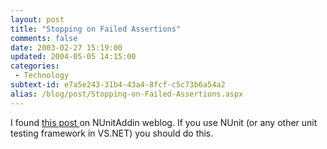 ```yaml
---
layout: post
title: "Stopping on Failed Assertions"
comments: false
date: 2003-02-27 15:19:00
updated: 2004-05-05 14:15:00
categories:
 - Technology
subtext-id: e7a5e243-31b4-43a4-8fcf-c5c73b6a54a2
alias: /blog/post/Stopping-on-Failed-Assertions.aspx
---
```



I found [this post ](http://dotnetweblogs.com/NUnitAddin/posts/3140.aspx)on NUnitAddin weblog. If you use NUnit (or any other unit testing framework in VS.NET) you should do this.
